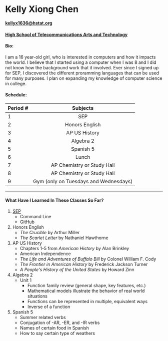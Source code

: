 # Kelly Xiong Chen
**kellyx1636@hstat.org**

#### [High School of Telecommunications Arts and Technology](www.hstat.org)

#### Bio: 
I am a 16 year-old girl, who is interested in computers and how it impacts the world. I believe that I started using a computer when I was 8 and I did not know how the background work that it involved. Ever since I signed up for SEP, I discovered the different proramming languages that can be used for many purposes. I plan on expanding my knowledge of computer science in college. 

#### Schedule:

|  Period # |               Subjects                |
|-----------|:-------------------------------------:|
|     1     | SEP                                   |
|     2     | Honors English                        |
|     3     | AP US History                         |
|     4     | Algebra 2                             |
|     5     | Spanish 5                             |
|     6     | Lunch                                 |
|     7     | AP Chemistry or Study Hall            |
|     8     | AP Chemistry or Study Hall            |
|     9     | Gym (only on Tuesdays and Wednesdays) |  

-----
#### What Have I Learned In These Classes So Far?
1. [SEP](https://sites.google.com/a/hstat.org/11sep1617/)
    * Command Line
    * GitHub
2. Honors English
    * _The Crucible_ by Arthur Miller
    * _The Scarlet Letter_ by Nathaniel Hawthorne 
3. AP US History
    * Chapters 1-5 from _American History_ by Alan Brinkley
    * American Independence
    * _The Life and Adventures of Buffalo Bill_ by Colonel William F. Cody
    * _The Frontier in American History_ by Frederick Jackson Turner
    * _A People's History of the United States_ by Howard Zinn 
4. Algebra 2
    * Unit 1
        * Function family review (general shape, key features, etc.)
        * Mathematical models illustrate the behavior of real world situations
        * Functions can be represented in multiple, equivalent ways
        * Inverse of a function
5. Spanish 5
    * Summer related verbs
    * Conjugation of -AR, -ER, and -IR verbs
    * Names of certain food in Spanish
    * How to say certain type of weathers 



